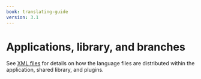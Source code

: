```yaml
---
book: translating-guide
version: 3.1
---
```


# Applications, library, and branches

See [XML files](2-2-xml-files) for details on how the language files are distributed within the application, shared library, and plugins.
